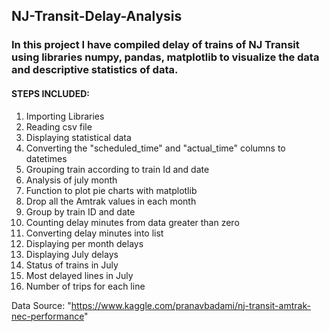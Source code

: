 ## NJ-Transit-Delay-Analysis

### In this project I have compiled delay of trains of NJ Transit using libraries numpy, pandas, matplotlib to visualize the data and descriptive statistics of data.

#### STEPS INCLUDED:

1. Importing Libraries</br>
2. Reading csv file</br> 
3. Displaying statistical data </br>
4. Converting the "scheduled_time" and "actual_time" columns to datetimes</br>
5. Grouping train according to train Id and date</br> 
6. Analysis of july month</br>
7. Function to plot pie charts with matplotlib  </br> 
8. Drop all the Amtrak values in each month </br>  
9. Group by train ID and date </br>
10. Counting delay minutes from data greater than zero </br>
11. Converting delay minutes into list </br>
12. Displaying per month delays </br>
13. Displaying July delays </br>
14. Status of trains in July </br>
15. Most delayed lines in July </br>
16. Number of trips for each line </br>

Data Source: "https://www.kaggle.com/pranavbadami/nj-transit-amtrak-nec-performance"

